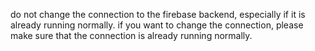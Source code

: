 do not change the connection to the firebase backend, especially if it is already running normally. if you want to change the connection, please make sure that the connection is already running normally.